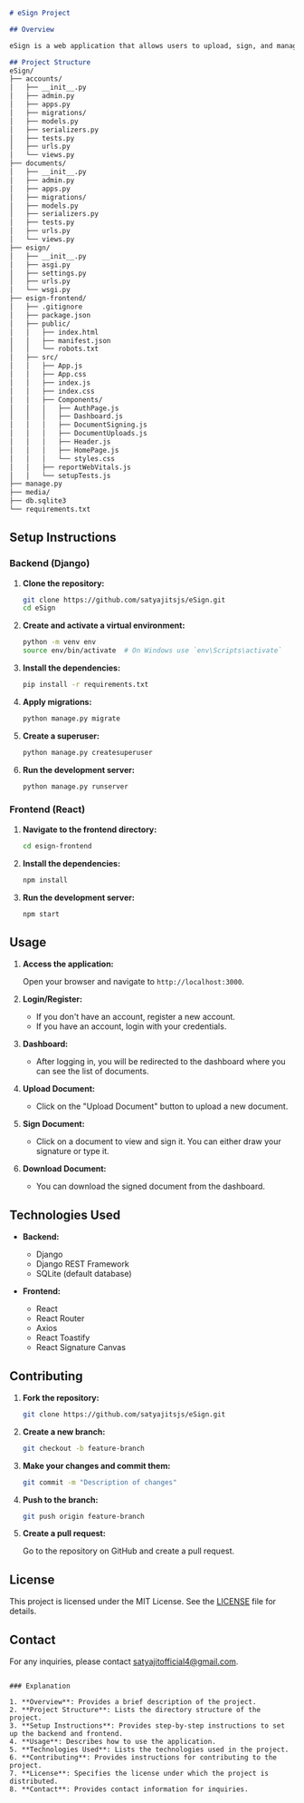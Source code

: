 ```markdown
# eSign Project

## Overview

eSign is a web application that allows users to upload, sign, and manage documents electronically. The application consists of a Django backend and a React frontend.

## Project Structure
eSign/
├── accounts/
│   ├── __init__.py
│   ├── admin.py
│   ├── apps.py
│   ├── migrations/
│   ├── models.py
│   ├── serializers.py
│   ├── tests.py
│   ├── urls.py
│   └── views.py
├── documents/
│   ├── __init__.py
│   ├── admin.py
│   ├── apps.py
│   ├── migrations/
│   ├── models.py
│   ├── serializers.py
│   ├── tests.py
│   ├── urls.py
│   └── views.py
├── esign/
│   ├── __init__.py
│   ├── asgi.py
│   ├── settings.py
│   ├── urls.py
│   └── wsgi.py
├── esign-frontend/
│   ├── .gitignore
│   ├── package.json
│   ├── public/
│   │   ├── index.html
│   │   ├── manifest.json
│   │   └── robots.txt
│   ├── src/
│   │   ├── App.js
│   │   ├── App.css
│   │   ├── index.js
│   │   ├── index.css
│   │   ├── Components/
│   │   │   ├── AuthPage.js
│   │   │   ├── Dashboard.js
│   │   │   ├── DocumentSigning.js
│   │   │   ├── DocumentUploads.js
│   │   │   ├── Header.js
│   │   │   ├── HomePage.js
│   │   │   └── styles.css
│   │   ├── reportWebVitals.js
│   │   └── setupTests.js
├── manage.py
├── media/
├── db.sqlite3
└── requirements.txt
```

## Setup Instructions

### Backend (Django)

1. **Clone the repository:**

   ```sh
   git clone https://github.com/satyajitsjs/eSign.git
   cd eSign
   ```

2. **Create and activate a virtual environment:**

   ```sh
   python -m venv env
   source env/bin/activate  # On Windows use `env\Scripts\activate`
   ```

3. **Install the dependencies:**

   ```sh
   pip install -r requirements.txt
   ```

4. **Apply migrations:**

   ```sh
   python manage.py migrate
   ```

5. **Create a superuser:**

   ```sh
   python manage.py createsuperuser
   ```

6. **Run the development server:**

   ```sh
   python manage.py runserver
   ```

### Frontend (React)

1. **Navigate to the frontend directory:**

   ```sh
   cd esign-frontend
   ```

2. **Install the dependencies:**

   ```sh
   npm install
   ```

3. **Run the development server:**

   ```sh
   npm start
   ```

## Usage

1. **Access the application:**

   Open your browser and navigate to `http://localhost:3000`.

2. **Login/Register:**

   - If you don't have an account, register a new account.
   - If you have an account, login with your credentials.

3. **Dashboard:**

   - After logging in, you will be redirected to the dashboard where you can see the list of documents.

4. **Upload Document:**

   - Click on the "Upload Document" button to upload a new document.

5. **Sign Document:**

   - Click on a document to view and sign it. You can either draw your signature or type it.

6. **Download Document:**

   - You can download the signed document from the dashboard.

## Technologies Used

- **Backend:**
  - Django
  - Django REST Framework
  - SQLite (default database)

- **Frontend:**
  - React
  - React Router
  - Axios
  - React Toastify
  - React Signature Canvas

## Contributing

1. **Fork the repository:**

   ```sh
   git clone https://github.com/satyajitsjs/eSign.git
   ```

2. **Create a new branch:**

   ```sh
   git checkout -b feature-branch
   ```

3. **Make your changes and commit them:**

   ```sh
   git commit -m "Description of changes"
   ```

4. **Push to the branch:**

   ```sh
   git push origin feature-branch
   ```

5. **Create a pull request:**

   Go to the repository on GitHub and create a pull request.

## License

This project is licensed under the MIT License. See the [LICENSE](LICENSE) file for details.

## Contact

For any inquiries, please contact [satyajitofficial4@gmail.com](mailto:satyajitofficial4@gmail.com).
```

### Explanation

1. **Overview**: Provides a brief description of the project.
2. **Project Structure**: Lists the directory structure of the project.
3. **Setup Instructions**: Provides step-by-step instructions to set up the backend and frontend.
4. **Usage**: Describes how to use the application.
5. **Technologies Used**: Lists the technologies used in the project.
6. **Contributing**: Provides instructions for contributing to the project.
7. **License**: Specifies the license under which the project is distributed.
8. **Contact**: Provides contact information for inquiries.